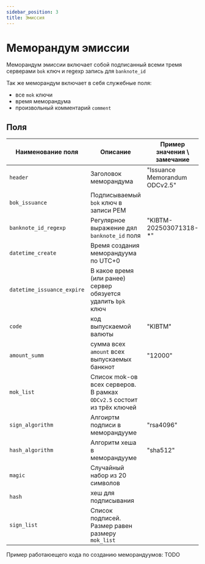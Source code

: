 ```yaml
---
sidebar_position: 3
title: Эмиссия
---
```

# Меморандум эмиссии

Меморандум эмиссии включает собой 
подписанный всеми тремя серверами
`bok` ключ
и regexp запись для `banknote_id`

Так же меморандум включает в себя служебные поля:
* все `mok` ключи
* время меморандума
* произвольный комментарий `comment`


## Поля 


| Наименование поля          | Описание                                                               | Пример значения \ замечание |
|----------------------------|------------------------------------------------------------------------|----------------------------|
| `header`                   | Заголовок меморандума                                                  | "Issuance Memorandum ODCv2.5" |
| `bok_issuance`             | Подписываемый `bok` ключ в записи PEM                                  |                            |
| `banknote_id_regexp`       | Регулярное выражение дял `banknote_id` поля                            | "KIBTM-202503071318-*"     |
| `datetime_create`          | Время создания меморандуума по UTC+0                                   |                            |
| `datetime_issuance_expire` | В какое время (или ранее) сервер обязуется удалить `bpk` ключ          |                            |
| `code`                     | код выпускаемой валюты                                                 | "KIBTM"                    |
| `amount_summ`              | сумма всех `amount` всех выпускаемых банкнот                           | "12000"                    |
| `mok_list`                 | Список mok-ов всех серверов. В рамках `ODCv2.5` состоит из трёх ключей |                            |
| `sign_algorithm`           | Алгоиртм подписи в меморандууме                                        | "rsa4096"                   |
| `hash_algorithm`           | Алгоритм хеша в меморандууме                                           | "sha512"                    |
| `magiс`                    | Случайный набор из 20 символов                                         |                            |
| `hash`                     | хеш для подписывания                                                   |                            |
| `sign_list`                | Список подписей. Размер равен размеру  `mok_list`                      |                            |


Пример работаюещего кода по созданию меморандуумов: 
TODO
